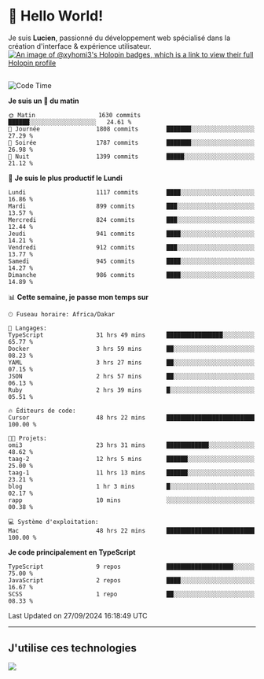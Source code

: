 # 👋 Hello World!

Je suis **Lucien**, passionné du développement web spécialisé dans la création d'interface & expérience utilisateur.
[![An image of @xyhomi3's Holopin badges, which is a link to view their full Holopin profile](https://holopin.me/xyhomi3)](https://holopin.io/@xyhomi3)

##

<!--START_SECTION:waka-->
![Code Time](http://img.shields.io/badge/Code%20Time-2%2C148%20hrs%207%20mins-blue)

**Je suis un 🐤 du matin** 

```text
🌞 Matin                  1630 commits        ██████░░░░░░░░░░░░░░░░░░░   24.61 % 
🌆 Journée                1808 commits        ███████░░░░░░░░░░░░░░░░░░   27.29 % 
🌃 Soirée                 1787 commits        ███████░░░░░░░░░░░░░░░░░░   26.98 % 
🌙 Nuit                   1399 commits        █████░░░░░░░░░░░░░░░░░░░░   21.12 % 
```
📅 **Je suis le plus productif le Lundi** 

```text
Lundi                    1117 commits        ████░░░░░░░░░░░░░░░░░░░░░   16.86 % 
Mardi                    899 commits         ███░░░░░░░░░░░░░░░░░░░░░░   13.57 % 
Mercredi                 824 commits         ███░░░░░░░░░░░░░░░░░░░░░░   12.44 % 
Jeudi                    941 commits         ████░░░░░░░░░░░░░░░░░░░░░   14.21 % 
Vendredi                 912 commits         ███░░░░░░░░░░░░░░░░░░░░░░   13.77 % 
Samedi                   945 commits         ████░░░░░░░░░░░░░░░░░░░░░   14.27 % 
Dimanche                 986 commits         ████░░░░░░░░░░░░░░░░░░░░░   14.89 % 
```


📊 **Cette semaine, je passe mon temps sur** 

```text
🕑︎ Fuseau horaire: Africa/Dakar

💬 Langages: 
TypeScript               31 hrs 49 mins      ████████████████░░░░░░░░░   65.77 % 
Docker                   3 hrs 59 mins       ██░░░░░░░░░░░░░░░░░░░░░░░   08.23 % 
YAML                     3 hrs 27 mins       ██░░░░░░░░░░░░░░░░░░░░░░░   07.15 % 
JSON                     2 hrs 57 mins       ██░░░░░░░░░░░░░░░░░░░░░░░   06.13 % 
Ruby                     2 hrs 39 mins       █░░░░░░░░░░░░░░░░░░░░░░░░   05.51 % 

🔥 Éditeurs de code: 
Cursor                   48 hrs 22 mins      █████████████████████████   100.00 % 

🐱‍💻 Projets: 
omi3                     23 hrs 31 mins      ████████████░░░░░░░░░░░░░   48.62 % 
taag-2                   12 hrs 5 mins       ██████░░░░░░░░░░░░░░░░░░░   25.00 % 
taag-1                   11 hrs 13 mins      ██████░░░░░░░░░░░░░░░░░░░   23.21 % 
blog                     1 hr 3 mins         █░░░░░░░░░░░░░░░░░░░░░░░░   02.17 % 
rapp                     10 mins             ░░░░░░░░░░░░░░░░░░░░░░░░░   00.38 % 

💻 Système d'exploitation: 
Mac                      48 hrs 22 mins      █████████████████████████   100.00 % 
```

**Je code principalement en TypeScript** 

```text
TypeScript               9 repos             ███████████████████░░░░░░   75.00 % 
JavaScript               2 repos             ████░░░░░░░░░░░░░░░░░░░░░   16.67 % 
SCSS                     1 repo              ██░░░░░░░░░░░░░░░░░░░░░░░   08.33 % 
```




 Last Updated on 27/09/2024 16:18:49 UTC
<!--END_SECTION:waka-->
---

## J'utilise ces technologies

<p align="left">
  <a href="https://skillicons.dev">
    <img src="https://skillicons.dev/icons?i=ts,js,md,scss,tailwind,react,docker,express,astro,vite,nextjs,vercel,figma,ableton" />
  </a>
</p>


